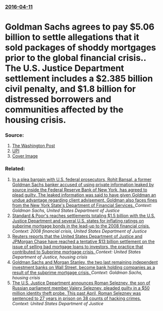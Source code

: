 ### [2016-04-11](/news/2016/04/11/index.md)

# Goldman Sachs agrees to pay $5.06 billion to settle allegations that it sold packages of shoddy mortgages prior to the global financial crisis.. The U.S. Justice Department settlement includes a $2.385 billion civil penalty, and $1.8 billion for distressed borrowers and communities affected by the housing crisis. 




### Source:

1. [The Washington Post](https://www.washingtonpost.com/news/business/wp/2016/04/11/goldman-sachs-pays-5-billion-to-settle-allegations-it-sold-shoddy-mortgages-prior-to-financial-crisis/)
2. [UPI](http://www.upi.com/Business_News/2016/04/11/Goldman-Sachs-to-pay-5-billion-in-settlement-over-financial-crisis/2151460387785/?spt=sec&or=bn)
2. [Cover Image](http://cdnph.upi.com/sv/ph/og/i/2151460387785/2016/1/14603904331806/v2.1/Goldman-Sachs-to-pay-5-billion-in-settlement-over-financial-crisis.jpg)

### Related:

1. [In a plea bargain with U.S. federal prosecutors, Rohit Bansal, a former Goldman Sachs banker accused of using private information leaked by source inside the Federal Reserve Bank of New York, has agreed to plead guilty. The leaked information was said to have given Goldman an undue advantage regarding client advisement. Goldman also faces fines from the New York State's Department of Financial Services. ](/news/2015/10/27/in-a-plea-bargain-with-u-s-federal-prosecutors-rohit-bansal-a-former-goldman-sachs-banker-accused-of-using-private-information-leaked-by.md) _Context: Goldman Sachs, United States Department of Justice_
2. [Standard & Poor's reaches settlements totaling $1.5 billion with the U.S. Justice Department and several U.S. states for inflating ratings on subprime mortgage bonds in the lead-up to the 2008 financial crisis. ](/news/2015/02/3/standard-poor-s-reaches-settlements-totaling-1-5-billion-with-the-u-s-justice-department-and-several-u-s-states-for-inflating-ratings-o.md) _Context: 2008 financial crisis, United States Department of Justice_
3. [Reuters reports that the United States Department of Justice and JPMorgan Chase have reached a tentative $13 billion settlement on the issue of selling bad mortgage loans to investors, the practice that contributed to Subprime mortgage crisis. ](/news/2013/10/19/reuters-reports-that-the-united-states-department-of-justice-and-jpmorgan-chase-have-reached-a-tentative-13-billion-settlement-on-the-issue.md) _Context: United States Department of Justice, housing crisis_
4. [ Goldman Sachs and Morgan Stanley, the two last remaining independent investment banks on Wall Street, become bank holding companies as a result of the subprime mortgage crisis. ](/news/2008/09/21/goldman-sachs-and-morgan-stanley-the-two-last-remaining-independent-investment-banks-on-wall-street-become-bank-holding-companies-as-a-re.md) _Context: Goldman Sachs, housing crisis_
5. [The U.S. Justice Department announces Roman Seleznev, the son of Russian parliament member Valery Seleznev, pleaded guilty in a $50 million identity theft probe. This past April, Roman Seleznev was sentenced to 27 years in prison on 38 counts of hacking crimes. ](/news/2017/09/8/the-u-s-justice-department-announces-roman-seleznev-the-son-of-russian-parliament-member-valery-seleznev-pleaded-guilty-in-a-50-million.md) _Context: United States Department of Justice_
